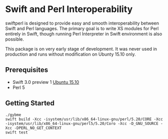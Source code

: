 # Swift and Perl Interoperability

swiftperl is designed to provide easy and smooth interoperability between Swift and Perl languages.
The primary goal is to write XS modules for Perl entirely in Swift,
though running Perl Interpreter in Swift environment is also possible.

This package is on very early stage of development.
It was never used in production and runs without modification on Ubunty 15.10 only.

## Prerequisites

* Swift 3.0 preview 1 [Ubuntu 15.10](https://swift.org/builds/swift-3.0-preview-1/ubuntu1510/swift-3.0-preview-1/swift-3.0-preview-1-ubuntu15.10.tar.gz)
* Perl 5

## Getting Started

	./gybme
	swift build -Xcc -isystem/usr/lib/x86_64-linux-gnu/perl/5.20/CORE -Xcc -isystem/usr/lib/x86_64-linux-gnu/perl5/5.20/Coro -Xcc -D_GNU_SOURCE -Xcc -DPERL_NO_GET_CONTEXT
	swift test
